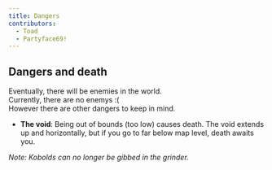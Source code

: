 ```yaml
---
title: Dangers
contributors:
  - Toad
  - Partyface69!
---
```


## Dangers and death

Eventually, there will be enemies in the world.  
Currently, there are no enemys :\(  
However there are other dangers to keep in mind.

- **The void**: Being out of bounds (too low) causes death. The void extends up and horizontally, but if you go to far below map level, death awaits you.

*Note: Kobolds can no longer be gibbed in the grinder.*
